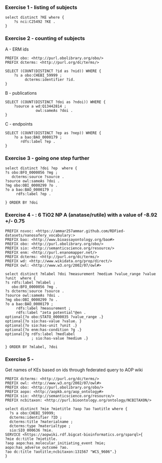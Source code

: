 ### Exercise 1 - listing of subjects

```SPARQL
select distinct ?KE where { 
    ?s nci:C25492 ?KE .
}
```

### Exercise 2 - counting of subjects
A - ERM ids

```SPARQL
PREFIX obo: <http://purl.obolibrary.org/obo/>
PREFIX dcterms: <http://purl.org/dc/terms/>

SELECT (COUNT(DISTINCT ?id as ?nid)) WHERE { 
    ?s a obo:CHEBI_59999 ; 
         dcterms:identifier ?id.
} 
```
B - publications

```SPARQL
SELECT (COUNT(DISTINCT ?doi as ?ndoi)) WHERE { 
    ?source a wd:Q13442814 ; 
              owl:sameAs ?doi .
} 
```

C - endpoints

```SPARQL
SELECT (COUNT(DISTINCT ?ep as ?nep)) WHERE { 
    ?o a bao:BAO_0000179 ;
       rdfs:label ?ep .
} 
```
  
### Exercise 3 - going one step further
  
  ```SPARQL
select distinct ?doi ?ep  where {
  ?s obo:BFO_0000056 ?mg ;
     dcterms:source ?source .
  ?source owl:sameAs ?doi .
  ?mg obo:OBI_0000299 ?o .
  ?o a bao:BAO_0000179 ;
       rdfs:label ?ep .

} ORDER BY ?doi
  ```
  
### Exercise 4 - : 6 TiO2 NP A (anatase/rutile) with a value of -8.92 +/- 0.75   
  
  ```SPARQL
PREFIX nsvoc: <https://ammar257ammar.github.com/RDFied-datasets/nanosafery_vocabulary:>
PREFIX bao: <http://www.bioassayontology.org/bao#>
PREFIX obo: <http://purl.obolibrary.org/obo/>
PREFIX sio: <http://semanticscience.org/resource/>
PREFIX enm: <http://purl.enanomapper.net/>
PREFIX dcterms: <http://purl.org/dc/terms/>
PREFIX wd: <http://www.wikidata.org/prop/direct/>
PREFIX owl: <http://www.w3.org/2002/07/owl#>

select distinct ?mlabel ?doi ?measurement ?medium ?value_range ?value ?unit  where {
  ?s rdfs:label ?mlabel ; 
     obo:BFO_0000056 ?mg .
  ?s dcterms:source ?source .
  ?source owl:sameAs ?doi .
  ?mg obo:OBI_0000299 ?o .
  ?o a bao:BAO_0000179 ;
       rdfs:label ?measurement ;
       rdfs:label "zeta potential"@en .
  optional{?o obo:STATO_0000035 ?value_range .}
  optional{?o sio:has-value ?value. }
  optional{?o sio:has-unit ?unit .}
  optional{?o enm:has-condition ?g .}
  optional{?g rdfs:label ?medlabel
              ; sio:has-value ?medium .}

} ORDER BY ?mlabel, ?doi
  ```
  
  
### Exercise 5 - 

  Get names of KEs based on ids through federated query to AOP wiki
  
  ```SPARQL
  PREFIX dcterms: <http://purl.org/dc/terms/>
PREFIX owl: <http://www.w3.org/2002/07/owl#>
PREFIX obo: <http://purl.obolibrary.org/obo/>
PREFIX aopo: <http://aopkb.org/aop_ontology#>
PREFIX sio: <http://semanticscience.org/resource/>
PREFIX ncbitaxon: <http://purl.bioontology.org/ontology/NCBITAXON/>

select distinct ?mie ?mietitle ?aop ?ao ?aotitle where {
    ?s a obo:CHEBI_59999;
    dcterms:identifier ?ID ;
    dcterms:title ?materialname ;
    dcterms:type ?materialtype ;
    sio:SIO_000636 ?mie.
SERVICE <https://aopwiki.rdf.bigcat-bioinformatics.org/sparql>{
?mie dc:title ?mietitle.
?aop aopo:has_molecular_initiating_event ?mie; aopo:has_adverse_outcome ?ao.
?ao dc:title ?aotitle;ncbitaxon:131567 "WCS_9606".}
 }
 ```
